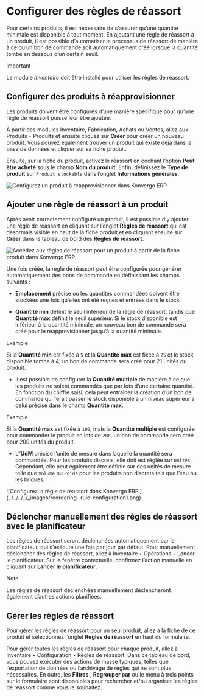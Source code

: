 # Configurer des règles de réassort

Pour certains produits, il est nécessaire de s’assurer qu’une quantité
minimale est disponible à tout moment. En ajoutant une règle de réassort à un
produit, il est possible d’automatiser le processus de réassort de manière à
ce qu’un bon de commande soit automatiquement créé lorsque la quantité tombe
en dessous d’un certain seuil.

<div class="alert alert-warning">
<p class="alert-title">
Important</p><p>Le module <em>Inventaire</em> doit être installé pour utiliser les règles de réassort.</p>
</div>

## Configurer des produits à réapprovisionner

Les produits doivent être configurés d’une manière spécifique pour qu’une
règle de réassort puisse leur être ajoutée.

À partir des modules Inventaire, Fabrication, Achats ou Ventes, allez aux
Produits ‣ Produits et ensuite cliquez sur **Créer** pour créer un nouveau
produit. Vous pouvez également trouver un produit qui existe déjà dans la base
de données et cliquer sur sa fiche produit.

Ensuite, sur la fiche du produit, activez le réassort en cochant l’option
**Peut être acheté** sous le champ **Nom du produit**. Enfin, définissez le
**Type de produit** sur `Produit stockable` dans l’onglet **Informations
générales**.

![Configurez un produit à réapprovisionner dans
Konvergo ERP.](../../../../_images/product-configured-for-reordering.png)

## Ajouter une règle de réassort à un produit

Après avoir correctement configuré un produit, il est possible d’y ajouter une
règle de réassort en cliquant sur l’onglet **Règles de réassort** qui est
désormais visible en haut de la fiche produit et en cliquant ensuite sur
**Créer** dans le tableau de bord des **Règles de réassort**.

![Accédez aux règles de réassort pour un produit à partir de la fiche produit
dans Konvergo ERP.](../../../../_images/reordering-rules-tab.png)

Une fois créée, la règle de réassort peut être configurée pour générer
automatiquement des bons de commande en définissant les champs suivants :

  * **Emplacement** précise où les quantités commandées doivent être stockées une fois qu’elles ont été reçues et entrées dans le stock.

  * **Quantité min** définit le seuil inférieur de la règle de réassort, tandis que **Quantité max** définit le seuil supérieur. Si le stock disponible est inférieur à la quantité minimale, un nouveau bon de commande sera créé pour le réapprovisionner jusqu’à la quantité minimale.

> <div class="alert alert-success">
<p class="alert-title">
Example</p><p>Si la <b>Quantité min</b> est fixée à <code>5</code> et la <b>Quantité max</b> est fixée à <code>25</code> et le stock disponible tombe à 4, un bon de commande sera créé pour 21 unités du produit.</p>
</div>

  * Il est possible de configurer la **Quantité multiple** de manière à ce que les produits ne soient commandés que par lots d’une certaine quantité. En fonction du chiffre saisi, cela peut entraîner la création d’un bon de commande qui ferait passer le stock disponible à un niveau supérieur à celui précisé dans le champ **Quantité max**.

> <div class="alert alert-success">
<p class="alert-title">
Example</p><p>Si la <b>Quantité max</b> est fixée à <code>100</code>, mais la <b>Quantité multiple</b> est configurée pour commander le produit en lots de <code>200</code>, un bon de commande sera créé pour 200 unités du produit.</p>
</div>

  * L”**UdM** précise l’unité de mesure dans laquelle la quantité sera commandée. Pour les produits discrets, elle doit est réglée sur `Unités`. Cependant, elle peut également être définie sur des unités de mesure telle que `Volume` ou `Poids` pour les produits non discrets tels que l’eau ou les briques.

![Configurez la règle de réassort dans Konvergo ERP.](../../../../_images/reordering-
rule-configuration1.png)

## Déclencher manuellement des règles de réassort avec le planificateur

Les règles de réassort seront déclenchées automatiquement par le
planificateur, qui s’exécute une fois par jour par défaut. Pour manuellement
déclencher des règles de réassort, allez à Inventaire ‣ Opérations ‣ Lancer le
planificateur. Sur la fenêtre contextuelle, confirmez l’action manuelle en
cliquant sur **Lancer le planificateur**.

<div class="alert alert-primary">
<p class="alert-title">
Note</p><p>Les règles de réassort déclenchées manuellement déclencheront également d’autres actions planifiées.</p>
</div>

## Gérer les règles de réassort

Pour gérer les règles de réassort pour un seul produit, allez à la fiche de ce
produit et sélectionnez l’onglet **Règles de réassort** en haut du formulaire.

Pour gérer toutes les règles de réassort pour chaque produit, allez à
Inventaire ‣ Configuration ‣ Règles de réassort. Dans ce tableau de bord, vous
pouvez exécuter des actions de masse typiques, telles que l’exportation de
données ou l’archivage de règles qui ne sont plus nécessaires. En outre, les
**Filtres** , **Regrouper par** ou le menu à trois points sur le formulaire
sont disponibles pour rechercher et/ou organiser les règles de réassort comme
vous le souhaitez.

